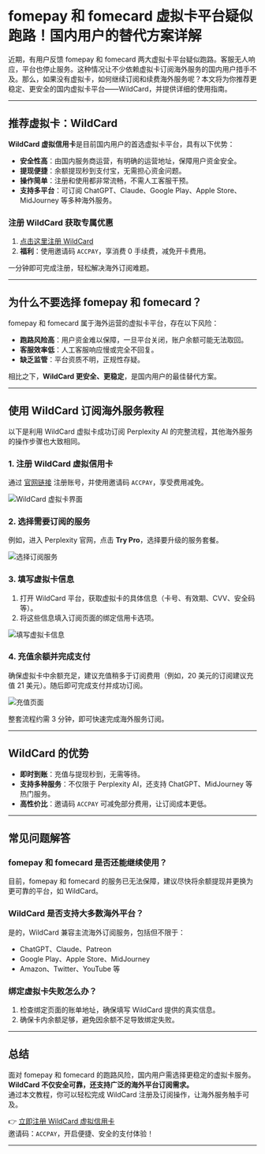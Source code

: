 # fomepay 和 fomecard 虚拟卡平台疑似跑路！国内用户的替代方案详解

近期，有用户反馈 fomepay 和 fomecard 两大虚拟卡平台疑似跑路。客服无人响应，平台也停止服务。这种情况让不少依赖虚拟卡订阅海外服务的国内用户措手不及。那么，如果没有虚拟卡，如何继续订阅和续费海外服务呢？本文将为你推荐更稳定、更安全的国内虚拟卡平台——WildCard，并提供详细的使用指南。

---

## 推荐虚拟卡：WildCard
**WildCard 虚拟信用卡**是目前国内用户的首选虚拟卡平台，具有以下优势：
- **安全性高**：由国内服务商运营，有明确的运营地址，保障用户资金安全。
- **提现便捷**：余额提现秒到支付宝，无需担心资金问题。
- **操作简单**：注册和使用都非常流畅，不需人工客服干预。
- **支持多平台**：可订阅 ChatGPT、Claude、Google Play、Apple Store、MidJourney 等多种海外服务。

### 注册 WildCard 获取专属优惠
1. [点击这里注册 WildCard](https://bit.ly/bewildcard)  
2. **福利**：使用邀请码 `ACCPAY`，享消费 0 手续费，减免开卡费用。

一分钟即可完成注册，轻松解决海外订阅难题。

---

## 为什么不要选择 fomepay 和 fomecard？

fomepay 和 fomecard 属于海外运营的虚拟卡平台，存在以下风险：
- **跑路风险高**：用户资金难以保障，一旦平台关闭，账户余额可能无法取回。
- **客服效率低**：人工客服响应慢或完全不回复。
- **缺乏监管**：平台资质不明，正规性存疑。

相比之下，**WildCard 更安全、更稳定**，是国内用户的最佳替代方案。

---

## 使用 WildCard 订阅海外服务教程

以下是利用 WildCard 虚拟卡成功订阅 Perplexity AI 的完整流程，其他海外服务的操作步骤也大致相同。

### 1. 注册 WildCard 虚拟信用卡
通过 [官网链接](https://bit.ly/bewildcard) 注册账号，并使用邀请码 `ACCPAY`，享受费用减免。

![WildCard 虚拟卡界面](https://mvkersc.oss-cn-beijing.aliyuncs.com/v2-de00eb1fddc289fb6c904084dfc8f92d_720w.jpg)

### 2. 选择需要订阅的服务
例如，进入 Perplexity 官网，点击 **Try Pro**，选择要升级的服务套餐。

![选择订阅服务](https://mvkersc.oss-cn-beijing.aliyuncs.com/v2-ad711645d8a486149ab412289d9a69eb_720w.jpg)

### 3. 填写虚拟卡信息
1. 打开 WildCard 平台，获取虚拟卡的具体信息（卡号、有效期、CVV、安全码等）。
2. 将这些信息填入订阅页面的绑定信用卡选项。

![填写虚拟卡信息](https://mvkersc.oss-cn-beijing.aliyuncs.com/v2-8d2f0f673937c7f53f281da43be0718f_720w.jpg)

### 4. 充值余额并完成支付
确保虚拟卡中余额充足，建议充值稍多于订阅费用（例如，20 美元的订阅建议充值 21 美元）。随后即可完成支付并成功订阅。

![充值页面](https://mvkersc.oss-cn-beijing.aliyuncs.com/v2-b23692017c29ed2ea8f3a6ab3c10331e_720w.jpg)

整套流程约需 3 分钟，即可快速完成海外服务订阅。

---

## WildCard 的优势

- **即时到账**：充值与提现秒到，无需等待。
- **支持多种服务**：不仅限于 Perplexity AI，还支持 ChatGPT、MidJourney 等热门服务。
- **高性价比**：邀请码 `ACCPAY` 可减免部分费用，让订阅成本更低。

---

## 常见问题解答

### fomepay 和 fomecard 是否还能继续使用？
目前，fomepay 和 fomecard 的服务已无法保障，建议尽快将余额提现并更换为更可靠的平台，如 WildCard。

### WildCard 是否支持大多数海外平台？
是的，WildCard 兼容主流海外订阅服务，包括但不限于：
- ChatGPT、Claude、Patreon
- Google Play、Apple Store、MidJourney
- Amazon、Twitter、YouTube 等

### 绑定虚拟卡失败怎么办？
1. 检查绑定页面的账单地址，确保填写 WildCard 提供的真实信息。
2. 确保卡内余额足够，避免因余额不足导致绑定失败。

---

## 总结

面对 fomepay 和 fomecard 的跑路风险，国内用户需选择更稳定的虚拟卡服务。**WildCard 不仅安全可靠，还支持广泛的海外平台订阅需求。**  
通过本文教程，你可以轻松完成 WildCard 注册及订阅操作，让海外服务触手可及。

👉 [立即注册 WildCard 虚拟信用卡](https://bit.ly/bewildcard)  
邀请码：`ACCPAY`，开启便捷、安全的支付体验！

---
